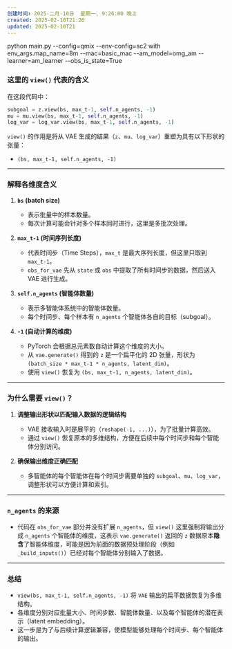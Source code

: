 ```yaml
---
创建时间: 2025-二月-10日  星期一, 9:26:00 晚上
created: 2025-02-10T21:26
updated: 2025-02-10T21
---
```


python main.py --config=qmix  --env-config=sc2 with env_args.map_name=8m --mac=basic_mac --am_model=omg_am --learner=am_learner --obs_is_state=True



### **这里的 `view()` 代表的含义**

在这段代码中：

```python
subgoal = z.view(bs, max_t-1, self.n_agents, -1)
mu = mu.view(bs, max_t-1, self.n_agents, -1)
log_var = log_var.view(bs, max_t-1, self.n_agents, -1)
```

`view()` 的作用是将从 VAE 生成的结果（`z`、`mu`、`log_var`）重塑为具有以下形状的张量：
- `(bs, max_t-1, self.n_agents, -1)`

---

### **解释各维度含义**

1. **`bs` (batch size)**  
   - 表示批量中的样本数量。
   - 每次计算可能会针对多个样本同时进行，这里是多批次处理。

2. **`max_t-1` (时间序列长度)**  
   - 代表时间步（Time Steps），`max_t` 是最大序列长度，但这里只取到 `max_t-1`。
   - `obs_for_vae` 先从 `state` 或 `obs` 中提取了所有时间步的数据，然后送入 VAE 进行生成。

3. **`self.n_agents` (智能体数量)**  
   - 表示多智能体系统中的智能体数量。
   - 每个时间步、每个样本有 `n_agents` 个智能体各自的目标（subgoal）。

4. **`-1` (自动计算的维度)**  
   - PyTorch 会根据总元素数自动计算这个维度的大小。
   - 从 `vae.generate()` 得到的 `z` 是一个扁平化的 2D 张量，形状为 `(batch_size * max_t-1 * n_agents, latent_dim)`。  
   - 使用 `view()` 恢复为 `(bs, max_t-1, n_agents, latent_dim)`。

---

### **为什么需要 `view()`？**

1. **调整输出形状以匹配输入数据的逻辑结构**  
   - VAE 接收输入时是展平的（`reshape(-1, ...)`），为了批量计算高效。  
   - 通过 `view()` 恢复原本的多维结构，方便在后续中每个时间步和每个智能体分别访问。

2. **确保输出维度正确匹配**  
   - 多智能体的每个智能体在每个时间步需要单独的 `subgoal`、`mu`、`log_var`，调整形状可以方便计算和索引。

---

### **`n_agents` 的来源**
- 代码在 `obs_for_vae` 部分并没有扩展 `n_agents`，但 `view()` 这里强制将输出分成 `n_agents` 个智能体的维度，这表示 `vae.generate()` 返回的 `z` 数据原本**隐含**了智能体维度，可能是因为前面的数据预处理阶段（例如 `_build_inputs()`）已经对每个智能体分别输入了数据。

---

### **总结**

- `view(bs, max_t-1, self.n_agents, -1)` 将 `VAE` 输出的扁平数据恢复为多维结构。
- 各维度分别对应批量大小、时间步数、智能体数量、以及每个智能体的潜在表示（latent embedding）。
- 这一步是为了与后续计算逻辑兼容，使模型能够处理每个时间步、每个智能体的输出。